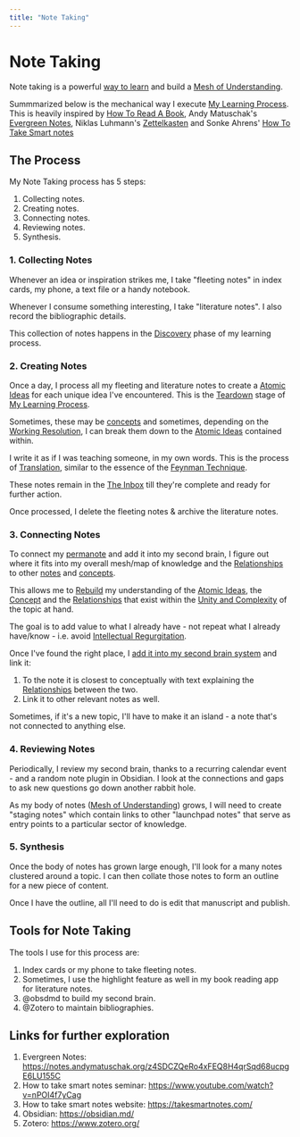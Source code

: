 ```yaml
---
title: "Note Taking"
---
```

# Note Taking
Note taking is a powerful [way to learn](Mechanisms%20of%20Learning.md) and build a [Mesh of Understanding](Mesh%20of%20Understanding.md).

Summmarized below is the mechanical way I execute [My Learning Process](My%20Learning%20Process.md). This is heavily inspired by [How To Read A Book](How%20To%20Read%20A%20Book.md), Andy Matuschak's [Evergreen Notes](https://notes.andymatuschak.org/About_these_notes?stackedNotes=z4SDCZQeRo4xFEQ8H4qrSqd68ucpgE6LU155C), Niklas Luhmann's [Zettelkasten](http://luhmann.surge.sh/communicating-with-slip-boxes) and Sonke Ahrens' [How To Take Smart notes](https://takesmartnotes.com/)


## The Process
My Note Taking process has 5 steps:
1. Collecting notes.
2. Creating notes.
3. Connecting notes.
4. Reviewing notes.
5. Synthesis.

### 1. Collecting Notes
Whenever an idea or inspiration strikes me, I take "fleeting notes" in index cards, my phone, a text file or a handy notebook. 

Whenever I consume something interesting, I take "literature notes". I also record the bibliographic details.

This collection of notes happens in the [Discovery](Discovery.md) phase of my learning process.

### 2. Creating Notes

Once a day, I process all my fleeting and literature notes to create a [Atomic Ideas](Atomic%20Ideas.md) for each unique idea I've encountered. This is the [Teardown](Teardown.md) stage of [My Learning Process](My%20Learning%20Process.md).

Sometimes, these may be [concepts](Concept.md) and sometimes, depending on the [Working Resolution](Working%20Resolution.md), I can break them down to the [Atomic Ideas](Atomic%20Ideas.md) contained within.

I write it as if I was teaching someone, in my own words. This is the process of [Translation](Translation.md), similar to the essence of the [Feynman Technique](Feynman%20Technique.md).

These notes remain in the [The Inbox](The%20Inbox.md) till they're complete and ready for further action.

Once processed, I delete the fleeting notes & archive the literature notes.

### 3. Connecting Notes
To connect my [permanote](Atomic%20Ideas.md) and add it into my second brain, I figure out where it fits into my overall mesh/map of knowledge and the [Relationships](Relationships.md) to other [notes](Atomic%20Ideas.md) and [concepts](Concept.md).

This allows me to [Rebuild](Rebuild.md) my understanding of the [Atomic Ideas](Atomic%20Ideas.md), the [Concept](Concept.md) and the [Relationships](Relationships.md) that exist within the [Unity and Complexity](Unity%20and%20Complexity.md) of the topic at hand.

The goal is to add value to what I already have - not repeat what I already have/know - i.e. avoid [Intellectual Regurgitation](Intellectual%20Regurgitation.md).

Once I've found the right place, I [add it into my second brain system](Knowledge%20Storage.md) and link it:

1.  To the note it is closest to conceptually with text explaining the [Relationships](Relationships.md) between the two.
2.  Link it to other relevant notes as well.

Sometimes, if it's a new topic, I'll have to make it an island - a note that's not connected to anything else. 

### 4. Reviewing Notes
Periodically, I review my second brain, thanks to a recurring calendar event - and a random note plugin in Obsidian. I look at the connections and gaps to ask new questions go down another rabbit hole.

As my body of notes ([Mesh of Understanding](Mesh%20of%20Understanding.md)) grows, I will need to create "staging notes" which contain links to other "launchpad notes" that serve as entry points to a particular sector of knowledge.

### 5. Synthesis
Once the body of notes has grown large enough, I'll look for a many notes clustered around a topic. I can then collate those notes to form an outline for a new piece of content. 

Once I have the outline, all I'll need to do is edit that manuscript and publish.


## Tools for Note Taking
The tools I use for this process are:

1. Index cards or my phone to take fleeting notes.
2. Sometimes, I use the highlight feature as well in my book reading app for literature notes.
3. @obsdmd to build my second brain.
4. @Zotero to maintain bibliographies.

## Links for further exploration
1.  Evergreen Notes: https://notes.andymatuschak.org/z4SDCZQeRo4xFEQ8H4qrSqd68ucpgE6LU155C
2.  How to take smart notes seminar: https://www.youtube.com/watch?v=nPOI4f7yCag
3.  How to take smart notes website: https://takesmartnotes.com/
4.  Obsidian: https://obsidian.md/
5.  Zotero: https://www.zotero.org/